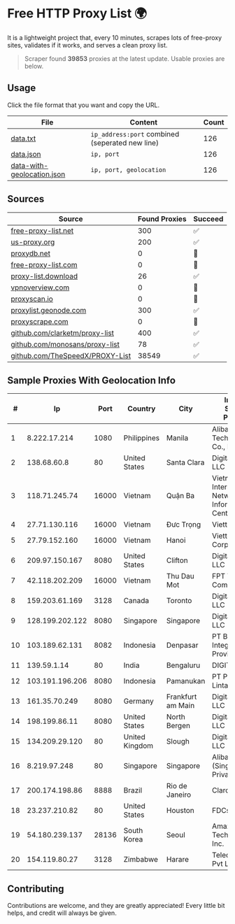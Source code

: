 
# Free HTTP Proxy List 🌍

It is a lightweight project that, every 10 minutes, scrapes lots of free-proxy sites, validates if it works, and serves a clean proxy list.


> Scraper found **39853** proxies at the latest update. Usable proxies are below.

## Usage

Click the file format that you want and copy the URL.


|File|Content|Count|
|----|-------|-----|
|[data.txt](https://raw.githubusercontent.com/themiralay/Proxy-List-World/master/data.txt)|`ip_address:port` combined (seperated new line)|126|
|[data.json](https://raw.githubusercontent.com/themiralay/Proxy-List-World/master/data.json)|`ip, port`|126|
|[data-with-geolocation.json](https://raw.githubusercontent.com/themiralay/Proxy-List-World/master/data-with-geolocation.json)|`ip, port, geolocation`|126|

## Sources

|Source|Found Proxies|Succeed|
|------|-------------|-------|
|[free-proxy-list.net](https://free-proxy-list.net)|300|✅|
|[us-proxy.org](https://www.us-proxy.org)|200|✅|
|[proxydb.net](http://proxydb.net)|0|🚫|
|[free-proxy-list.com](https://free-proxy-list.com/?page=&port=&type%5B%5D=http&type%5B%5D=https&up_time=0&search=Search)|0|🚫|
|[proxy-list.download](https://www.proxy-list.download/HTTP)|26|✅|
|[vpnoverview.com](https://vpnoverview.com/privacy/anonymous-browsing/free-proxy-servers)|0|🚫|
|[proxyscan.io](https://www.proxyscan.io)|0|🚫|
|[proxylist.geonode.com](https://proxylist.geonode.com/api/proxy-list?limit=300&page=1&sort_by=lastChecked&sort_type=desc&protocols=http,https)|300|✅|
|[proxyscrape.com](https://api.proxyscrape.com/v2/?request=displayproxies&protocol=http&timeout=10000&country=all&ssl=all&anonymity=all)|0|🚫|
|[github.com/clarketm/proxy-list](https://raw.githubusercontent.com/clarketm/proxy-list/master/proxy-list-raw.txt)|400|✅|
|[github.com/monosans/proxy-list](https://raw.githubusercontent.com/monosans/proxy-list/main/proxies/http.txt)|78|✅|
|[github.com/TheSpeedX/PROXY-List](https://raw.githubusercontent.com/TheSpeedX/PROXY-List/master/http.txt)|38549|✅|


## Sample Proxies With Geolocation Info

|#|Ip|Port|Country|City|Internet Service Provider|
|-|--|----|-------|----|-------------------------|
|1|8.222.17.214|1080|Philippines|Manila|Alibaba (US) Technology Co., Ltd.|
|2|138.68.60.8|80|United States|Santa Clara|DigitalOcean, LLC|
|3|118.71.245.74|16000|Vietnam|Quận Ba|Vietnam Internet Network Information Center|
|4|27.71.130.116|16000|Vietnam|Đưc Trọng|Viettel Group|
|5|27.79.152.160|16000|Vietnam|Hanoi|Viettel Corporation|
|6|209.97.150.167|8080|United States|Clifton|DigitalOcean, LLC|
|7|42.118.202.209|16000|Vietnam|Thu Dau Mot|FPT Telecom Company|
|8|159.203.61.169|3128|Canada|Toronto|DigitalOcean, LLC|
|9|128.199.202.122|8080|Singapore|Singapore|DigitalOcean, LLC|
|10|103.189.62.131|8082|Indonesia|Denpasar|PT Blip Integrator Provider|
|11|139.59.1.14|80|India|Bengaluru|DIGITALOCEAN|
|12|103.191.196.206|8080|Indonesia|Pamanukan|PT Pangkalan Lintas Data|
|13|161.35.70.249|8080|Germany|Frankfurt am Main|DigitalOcean, LLC|
|14|198.199.86.11|8080|United States|North Bergen|DigitalOcean, LLC|
|15|134.209.29.120|80|United Kingdom|Slough|DigitalOcean, LLC|
|16|8.219.97.248|80|Singapore|Singapore|Alibaba Cloud (Singapore) Private Limited|
|17|200.174.198.86|8888|Brazil|Rio de Janeiro|Claro S.A|
|18|23.237.210.82|80|United States|Houston|FDCservers.net|
|19|54.180.239.137|28136|South Korea|Seoul|Amazon Technologies Inc.|
|20|154.119.80.27|3128|Zimbabwe|Harare|Telecontract Pvt Ltd|



## Contributing

Contributions are welcome, and they are greatly appreciated! Every
little bit helps, and credit will always be given.

